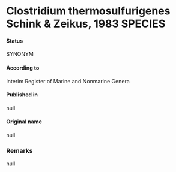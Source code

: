 Clostridium thermosulfurigenes Schink & Zeikus, 1983 SPECIES
=======

#### Status
SYNONYM

#### According to
Interim Register of Marine and Nonmarine Genera

#### Published in
null

#### Original name
null

### Remarks
null